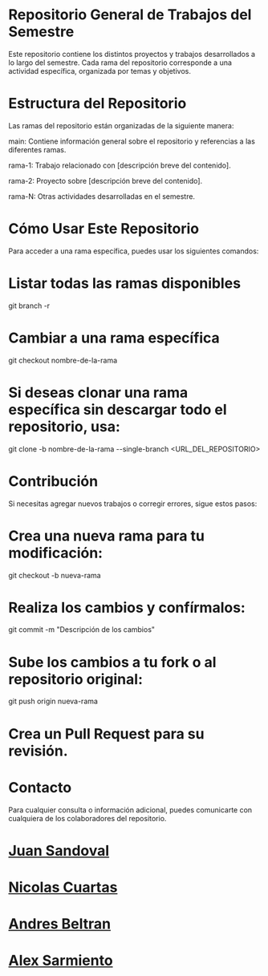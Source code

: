 # Repositorio General de Trabajos del Semestre

Este repositorio contiene los distintos proyectos y trabajos desarrollados a lo largo del semestre. Cada rama del repositorio corresponde a una actividad específica, organizada por temas y objetivos.

# Estructura del Repositorio

Las ramas del repositorio están organizadas de la siguiente manera:

main: Contiene información general sobre el repositorio y referencias a las diferentes ramas.

rama-1: Trabajo relacionado con [descripción breve del contenido].

rama-2: Proyecto sobre [descripción breve del contenido].

rama-N: Otras actividades desarrolladas en el semestre.

# Cómo Usar Este Repositorio

Para acceder a una rama específica, puedes usar los siguientes comandos:

# Listar todas las ramas disponibles
git branch -r

# Cambiar a una rama específica
git checkout nombre-de-la-rama

# Si deseas clonar una rama específica sin descargar todo el repositorio, usa:

git clone -b nombre-de-la-rama --single-branch <URL_DEL_REPOSITORIO>

# Contribución

Si necesitas agregar nuevos trabajos o corregir errores, sigue estos pasos:

# Crea una nueva rama para tu modificación:

git checkout -b nueva-rama

# Realiza los cambios y confírmalos:

git commit -m "Descripción de los cambios"

# Sube los cambios a tu fork o al repositorio original:

git push origin nueva-rama

# Crea un Pull Request para su revisión.

# Contacto

Para cualquier consulta o información adicional, puedes comunicarte con cualquiera de los colaboradores del repositorio.

# [Juan Sandoval](https://github.com/juandsandoval8)
# [Nicolas Cuartas](https://github.com/NicolasCuartas1)
# [Andres Beltran](https://github.com/ANDRESILLOB)
# [Alex Sarmiento](https://github.com/Alexsarmi2025) 


